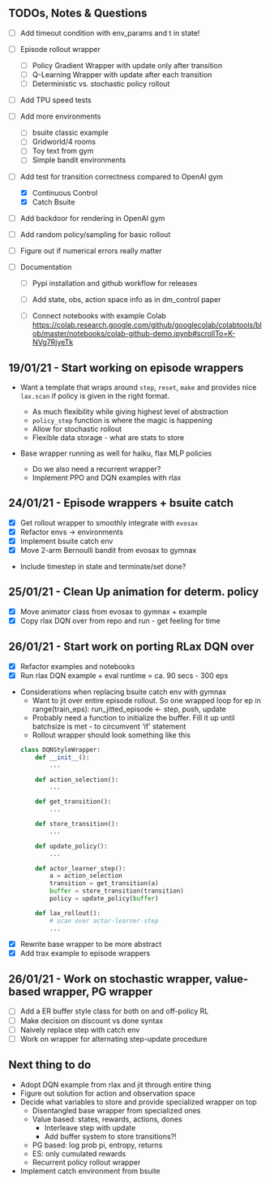 ## TODOs, Notes & Questions
- [ ] Add timeout condition with env_params and t in state!
- [ ] Episode rollout wrapper
    - [ ] Policy Gradient Wrapper with update only after transition
    - [ ] Q-Learning Wrapper with update after each transition
    - [ ] Deterministic vs. stochastic policy rollout
- [ ] Add TPU speed tests
- [ ] Add more environments
    - [ ] bsuite classic example
    - [ ] Gridworld/4 rooms
    - [ ] Toy text from gym
    - [ ] Simple bandit environments
- [ ] Add test for transition correctness compared to OpenAI gym
    - [x] Continuous Control
    - [x] Catch Bsuite
- [ ] Add backdoor for rendering in OpenAI gym
- [ ] Add random policy/sampling for basic rollout
- [ ] Figure out if numerical errors really matter

- [ ] Documentation
    - [ ] Pypi installation and github workflow for releases
    - [ ] Add state, obs, action space info as in dm_control paper
    - [ ] Connect notebooks with example Colab https://colab.research.google.com/github/googlecolab/colabtools/blob/master/notebooks/colab-github-demo.ipynb#scrollTo=K-NVg7RjyeTk


## 19/01/21 - Start working on episode wrappers

- Want a template that wraps around `step`, `reset`, `make` and provides nice `lax.scan` if policy is given in the right format.
    - As much flexibility while giving highest level of abstraction
    - `policy_step` function is where the magic is happening
    - Allow for stochastic rollout
    - Flexible data storage - what are stats to store

- Base wrapper running as well for haiku, flax MLP policies
    - Do we also need a recurrent wrapper?
    - Implement PPO and DQN examples with rlax


## 24/01/21 - Episode wrappers + bsuite catch

- [x] Get rollout wrapper to smoothly integrate with `evosax`
- [x] Refactor envs -> environments
- [x] Implement bsuite catch env
- [x] Move 2-arm Bernoulli bandit from evosax to gymnax
- Include timestep in state and terminate/set done?


## 25/01/21 - Clean Up animation for determ. policy

- [x] Move animator class from evosax to gymnax + example
- [x] Copy rlax DQN over from repo and run - get feeling for time

## 26/01/21 - Start work on porting RLax DQN over

- [x] Refactor examples and notebooks
- [x] Run rlax DQN example + eval runtime = ca. 90 secs - 300 eps

- Considerations when replacing bsuite catch env with gymnax
    - Want to jit over entire episode rollout. So one wrapped loop
        for ep in range(train_eps):
            run_jitted_episode <- step, push, update
    - Probably need a function to initialize the buffer. Fill it up until batchsize is met - to circumvent 'if' statement
    - Rollout wrapper should look something like this
    ```python
    class DQNStyleWrapper:
        def __init__():
            ...

        def action_selection():
            ...

        def get_transition():
            ...

        def store_transition():
            ...

        def update_policy():
            ...

        def actor_learner_step():
            a = action_selection
            transition = get_transition(a)
            buffer = store_transition(transition)
            policy = update_policy(buffer)

        def lax_rollout():
            # scan over actor-learner-step
            ...
    ```

- [x] Rewrite base wrapper to be more abstract
- [x] Add trax example to episode wrappers

## 26/01/21 - Work on stochastic wrapper, value-based wrapper, PG wrapper

- [ ] Add a ER buffer style class for both on and off-policy RL
- [ ] Make decision on discount vs done syntax
- [ ] Naively replace step with catch env
- [ ] Work on wrapper for alternating step-update procedure

## Next thing to do

- Adopt DQN example from rlax and jit through entire thing
- Figure out solution for action and observation space
- Decide what variables to store and provide specialized wrapper on top
    - Disentangled base wrapper from specialized ones
    - Value based: states, rewards, actions, dones
        - Interleave step with update
        - Add buffer system to store transitions?!
    - PG based: log prob pi, entropy, returns
    - ES: only cumulated rewards
    - Recurrent policy rollout wrapper
- Implement catch environment from bsuite
